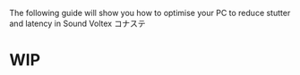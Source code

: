 The following guide will show you how to optimise your PC to reduce stutter and latency in Sound Voltex コナステ

# WIP

